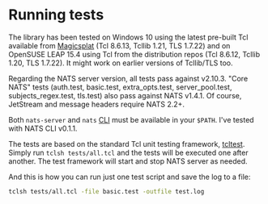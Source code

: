 # Running tests

The library has been tested on Windows 10 using the latest pre-built Tcl available from [Magicsplat](https://www.magicsplat.com) (Tcl 8.6.13, Tcllib 1.21, TLS 1.7.22) and on OpenSUSE LEAP 15.4 using Tcl from the distribution repos (Tcl 8.6.12, Tcllib 1.20, TLS 1.7.22). It might work on earlier versions of Tcllib/TLS too.

Regarding the NATS server version, all tests pass against v2.10.3. "Core NATS" tests (auth.test, basic.test, extra_opts.test, server_pool.test, subjects_regex.test, tls.test) also pass against NATS v1.4.1. Of course, JetStream and message headers require NATS 2.2+.

Both `nats-server` and `nats` [CLI](https://github.com/nats-io/natscli) must be available in your `$PATH`. I've tested with NATS CLI v0.1.1.

The tests are based on the standard Tcl unit testing framework, [tcltest](https://www.tcl.tk/man/tcl8.6/TclCmd/tcltest.htm). Simply run `tclsh tests/all.tcl` and the tests will be executed one after another. The test framework will start and stop NATS server as needed.

And this is how you can run just one test script and save the log to a file:
```bash
tclsh tests/all.tcl -file basic.test -outfile test.log
```
